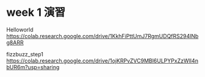 # week 1 演習

Helloworld
https://colab.research.google.com/drive/1KkhFiPttUmJ7RgmUDQfRS294lNbg8ARR

fizzbuzz_step1
https://colab.research.google.com/drive/1ojKRPvZVC9MBl6ULPYPxZzWlI4nbUR6m?usp=sharing
